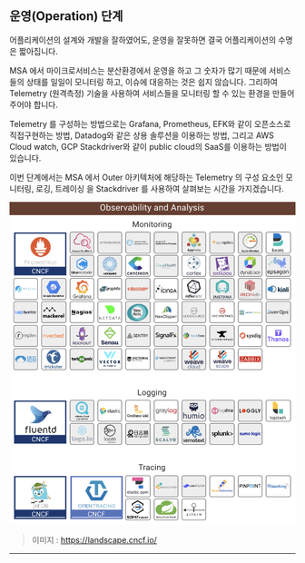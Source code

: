 ## 운영(Operation) 단계

어플리케이션의 설계와 개발을 잘하였어도, 운영을 잘못하면 결국 어플리케이션의 수명은 짧아집니다. 

MSA 에서 마이크로서비스는 분산환경에서 운영을 하고 그 숫자가 많기 때문에 서비스들의 상태를 일일이 모니터링 하고, 이슈에 대응하는 것은 쉽지 않습니다. 그리하여 Telemetry (원격측정) 기술을 사용하여 서비스들을 모니터링 할 수 있는 환경을 만들어 주어야 합니다. 

Telemetry 를 구성하는 방법으로는 Grafana, Prometheus, EFK와 같이 오픈소스로 직접구현하는 방법, Datadog와 같은 상용 솔루션을 이용하는 방법, 그리고 AWS Cloud watch, GCP Stackdriver와 같이 public cloud의 SaaS를 이용하는 방법이 있습니다. 

이번 단계에서는 MSA 에서 Outer 아키텍처에 해당하는 Telemetry 의 구성 요소인 모니터링, 로깅, 트레이싱 을 Stackdriver 를 사용하여 살펴보는 시간을 가지겠습니다.

![Telemetry](/img/03_Bizdevops/07/cncfmonitor.png)

> 이미지 : https://landscape.cncf.io/

---